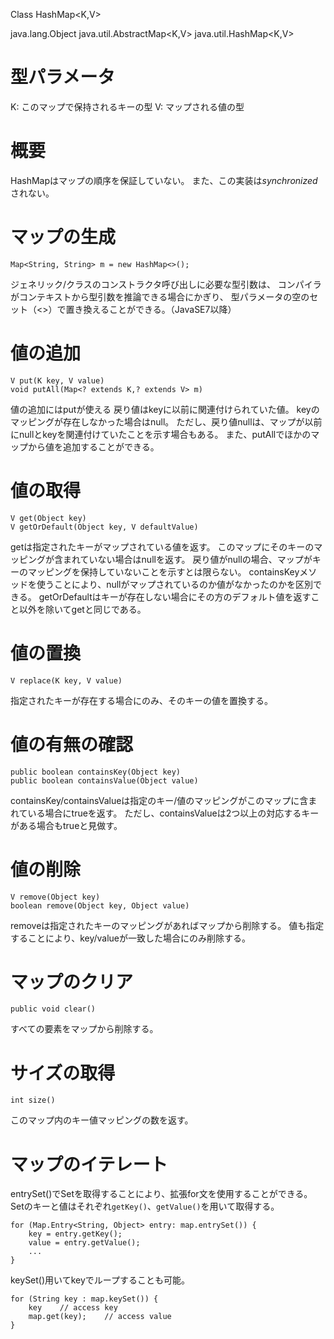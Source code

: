 Class HashMap<K,V>

java.lang.Object
  java.util.AbstractMap<K,V>
    java.util.HashMap<K,V>

# 型パラメータ
K: このマップで保持されるキーの型
V: マップされる値の型

# 概要
HashMapはマップの順序を保証していない。
また、この実装は*synchronized*されない。

# マップの生成
    Map<String, String> m = new HashMap<>();
ジェネリック/クラスのコンストラクタ呼び出しに必要な型引数は、
コンパイラがコンテキストから型引数を推論できる場合にかぎり、
型パラメータの空のセット（<>）で置き換えることができる。（JavaSE7以降）

# 値の追加
    V put(K key, V value)
    void putAll(Map<? extends K,? extends V> m)
値の追加にはputが使える
戻り値はkeyに以前に関連付けられていた値。
keyのマッピングが存在しなかった場合はnull。
ただし、戻り値nullは、マップが以前にnullとkeyを関連付けていたことを示す場合もある。
また、putAllでほかのマップから値を追加することができる。

# 値の取得
    V get(Object key)
    V getOrDefault(Object key, V defaultValue)
getは指定されたキーがマップされている値を返す。
このマップにそのキーのマッピングが含まれていない場合はnullを返す。
戻り値がnullの場合、マップがキーのマッピングを保持していないことを示すとは限らない。
containsKeyメソッドを使うことにより、nullがマップされているのか値がなかったのかを区別できる。
getOrDefaultはキーが存在しない場合にその方のデフォルト値を返すこと以外を除いてgetと同じである。

# 値の置換
    V replace(K key, V value)
指定されたキーが存在する場合にのみ、そのキーの値を置換する。

# 値の有無の確認
    public boolean containsKey(Object key)
    public boolean containsValue(Object value)
containsKey/containsValueは指定のキー/値のマッピングがこのマップに含まれている場合にtrueを返す。
ただし、containsValueは2つ以上の対応するキーがある場合もtrueと見做す。

# 値の削除
    V remove(Object key)
    boolean remove(Object key, Object value)
removeは指定されたキーのマッピングがあればマップから削除する。
値も指定することにより、key/valueが一致した場合にのみ削除する。

# マップのクリア
    public void clear()
すべての要素をマップから削除する。

# サイズの取得
    int size()
このマップ内のキー値マッピングの数を返す。

# マップのイテレート
entrySet()でSetを取得することにより、拡張for文を使用することができる。
Setのキーと値はそれぞれ`getKey()`、`getValue()`を用いて取得する。

    for (Map.Entry<String, Object> entry: map.entrySet()) {
        key = entry.getKey();
        value = entry.getValue();
        ...
    }

keySet()用いてkeyでループすることも可能。

    for (String key : map.keySet()) {
        key    // access key
        map.get(key);    // access value
    }
